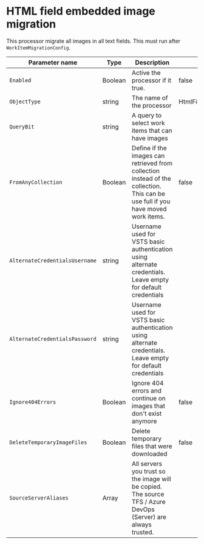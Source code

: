 # HTML field embedded image migration

This processor migrate all images in all text fields. This must run after `WorkItemMigrationConfig`.



| Parameter name                 | Type          | Description                              | Default Value                            |
|--------------------------------|---------------|------------------------------------------|------------------------------------------|
| `Enabled`                      | Boolean       | Active the processor if it true.         | false                                    |
| `ObjectType`                   | string        | The name of the processor                | HtmlFieldEmbeddedImageMigrationConfig |
| `QueryBit`                     | string        | A query to select work items that can have images |                                          |
| `FromAnyCollection`            | Boolean       | Define if the images can retrieved from collection instead of the collection. This can be use full if you have moved work items. | false                                    |
| `AlternateCredentialsUsername` | string        | Username used for VSTS basic authentication using alternate credentials. Leave empty for default credentials  |                                          |
| `AlternateCredentialsPassword` | string        | Username used for VSTS basic authentication using alternate credentials. Leave empty for default credentials  |                                          |
| `Ignore404Errors`              | Boolean       | Ignore 404 errors and continue on images that don't exist anymore | false                                    |
| `DeleteTemporaryImageFiles`    | Boolean       | Delete temporary files that were downloaded | false                                    |
| `SourceServerAliases`          | Array<string> | All servers you trust so the image will be copied. The source TFS / Azure DevOps (Server) are always trusted. |                                          |
